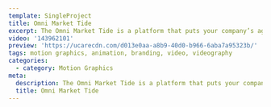 ```yaml
---
template: SingleProject
title: Omni Market Tide
excerpt: The Omni Market Tide is a platform that puts your company’s agenda in the palm of your hand. This motion graphic styled video demonstrates the benefits of Omni Market Tide Mobile Voting App.
video: '143962101'
preview: 'https://ucarecdn.com/d013e0aa-a8b9-40d0-b966-6aba7a95323b/'
tags: motion graphics, animation, branding, video, videography
categories:
  - category: Motion Graphics
meta:
  description: The Omni Market Tide is a platform that puts your company’s agenda in the palm of your hand. This motion graphic styled video demonstrates the benefits of Omni Market Tide Mobile Voting App.
  title: Omni Market Tide
---
```

